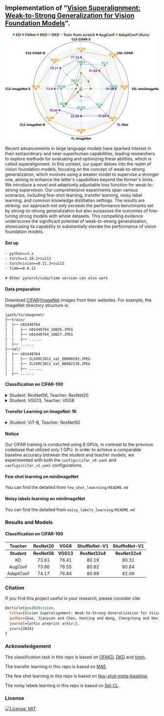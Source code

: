 ## Implementation of  "[Vision Superalignment: Weak-to-Strong Generalization for Vision Foundation Models]()".


<p align="center">
  <img src="figs/vision_wsg.PNG" >
</p>
<p align="center">
</p>
Recent advancements in large language models have sparked interest in their extraordinary and near-superhuman capabilities, leading researchers to explore methods for evaluating and optimizing these abilities, which is called superalignment. In this context, our paper delves into the realm of vision foundation models, focusing on the concept of weak-to-strong generalization, which involves using a weaker model to supervise a stronger one, aiming to enhance the latter's capabilities beyond the former's limits. We introduce a novel and adaptively adjustable loss function for weak-to-strong supervision. Our comprehensive experiments span various scenarios, including few-shot learning, transfer learning, noisy label learning, and common knowledge distillation settings. The results are striking: our approach not only exceeds the performance benchmarks set by strong-to-strong generalization but also surpasses the outcomes of fine-tuning strong models with whole datasets. This compelling evidence underscores the significant potential of weak-to-strong generalization, showcasing its capability to substantially elevate the performance of vision foundation models.


#### Set up
```
- python==3.x
- torch==1.10.2+cu113
- torchvision==0.11.3+cu113
- timm==0.6.12

# Other pytorch/cuda/timm version can also work
```

#### Data preparation

Download  [CIFAR](https://www.cs.toronto.edu/~kriz/cifar.html)/[ImageNet](http://image-net.org/) images from their websites.
For example, the ImageNet directory structure is:

```
│path/to/imagenet/
├──train/
│  ├── n01440764
│  │   ├── n01440764_10026.JPEG
│  │   ├── n01440764_10027.JPEG
│  │   ├── ......
│  ├── ......
├──val/
│  ├── n01440764
│  │   ├── ILSVRC2012_val_00000293.JPEG
│  │   ├── ILSVRC2012_val_00002138.JPEG
│  │   ├── ......
│  ├── ......
```

#### Classification on CIFAR-100

<details>
<summary>
Student: ResNet56, Teacher: ResNet20
</summary>

To train ResNet56 (Teacher: ResNet20) on CIFAR-100 with **AdaptConf** on 8 gpus:

```
python -m torch.distributed.launch --nproc_per_node=8 train.py /cache/data/cifar/ --config configs/cifar_v0.yaml --model resnet56 --distiller adaptconf --output /cache/output/res56_res20_adaptconf --teacher resnet20 --teacher-pretrained /cache/ckpt/cifar/v0_resnet20_68.93.pth --superalignment-rate 0.3 --superalignment-threshold 0.5
```
</details>

<details>
<summary>
Student: VGG13, Teacher: VGG8
</summary>

To train VGG13 (Teacher: VGG8) on CIFAR-100 with **KD** on 8 gpus:

```
python -m torch.distributed.launch --nproc_per_node=8 train.py /cache/data/cifar/ --config configs/cifar_v1.yaml --model vgg13 --distiller kd --output /cache/output/vgg13_vgg8_adaptconf --teacher vgg8 --teacher-pretrained /cache/ckpt/cifar/vgg8_71.99.pth
```

To train VGG13 (Teacher: VGG8) on CIFAR-100 with **AdaptConf** on 8 gpus:

```
python -m torch.distributed.launch --nproc_per_node=8 train.py /cache/data/cifar/ --config configs/cifar_v1.yaml --model vgg13 --distiller adaptconf --output /cache/output/vgg13_vgg8_adaptconf --teacher vgg8 --teacher-pretrained /cache/ckpt/cifar/vgg8_71.99.pth --superalignment-rate 0.3 --superalignment-threshold 0.5
```
</details>

#### Transfer Learning on ImageNet-1K

<details>
<summary>
Student: ViT-B, Teacher: ResNet50
</summary>

To finetune MAE pretrained ViT-B on ImageNet-1K with adaptconf on 8 gpus:

```
python -m torch.distributed.launch --nproc_per_node=8 train.py /cache/data/imagenet/ --config configs/imagenet_mae.yaml --model vit_base_patch16_224 --amp --distiller adaptconf --finetune /cache/ckpt/mae_pretrain_vit_base.pth --output /cache/output/imgaenet/vit_adaptconf/ --teacher resnet50 --teacher-pretrained /cache/ckpt/imagenet/resnet50_a1_0-14fe96d1.pth --superalignment-rate 0.3 --superalignment-threshold 4.0
```
</details>


#### Notice

Our CIFAR training is conducted using 8 GPUs, in contrast to the previous codebase that utilized only 1 GPU. In order to achieve a comparable baseline accuracy between the student and teacher models, we experimented with both the ```configs/cifar_v0.yaml``` and ```configs/cifar_v1.yaml``` configurations.

#### Few shot learning on miniImageNet
You can find the detailed from `few_shot_leaerning/README.md`

#### Noisy labels learning on miniImageNet
You can find the detailed from `noisy_labels_learning/README.md`

### Results and Models

#### Classification on CIFAR-100

| Teacher | ResNet20 | VGG8 | ShuffleNet-V1 |  ShuffleNet-V1 |
| :---: | :---: | :---: | :---: | :---: |
| **Student** | **ResNet56** | **VGG13** | **ResNet32x4** | **ResNet32x4** |
| KD | 73.81 | 76.41 | 80.19 | 80.31 |
| AugConf | 73.86 | 76.55 | 80.62 | 80.84 |
| AdaptConf | 74.17 | 76.84 | 80.99 | 81.06 |



### Citation

If you find this project useful in your research, please consider cite:

```bibtex
@article{guo2024vision,
  title={Vision Superalignment: Weak-to-Strong Generalization for Vision Foundation Models},
  author={Guo, Jianyuan and Chen, Hanting and Wang, Chengcheng and Han, Kai and Xu, Chang and Wang, Yunhe },
  journal={arXiv preprint arXiv:},
  year={2024}
}
```


### Acknowledgement

The classification task in this repo is based on [OFAKD](https://github.com/Hao840/OFAKD/tree/main), [DKD](https://github.com/megvii-research/mdistiller) and [timm](https://github.com/rwightman/pytorch-image-models).

The transfer learning  in this repo is baesd on [MAE](https://github.com/facebookresearch/mae).

The few shot learning in this repo is baesd on [few-shot-meta-baseline](https://github.com/yinboc/few-shot-meta-baseline).

The noisy labels learning in this repo is baesd on [Sel-CL](https://github.com/ShikunLi/Sel-CL).

### License

[![License: MIT](https://img.shields.io/badge/License-MIT-yellow.svg)](https://opensource.org/licenses/MIT)
